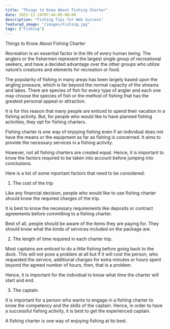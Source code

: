 ```yaml
---
title: "Things to Know About Fishing Charter"
date: 2022-12-14T07:44:05-08:00
description: "Fishing Tips for Web Success"
featured_image: "/images/Fishing.jpg"
tags: ["Fishing"]
---
```


Things to Know About Fishing Charter 

Recreation is an essential factor in the life of every human being. The anglers or the fishermen represent the largest single group of recreational seekers, and have a decided advantage over the other groups who utilize nature’s creatures and elements for recreation or food. 

The popularity of fishing in many areas has been largely based upon the angling pressure, which is far beyond the normal capacity of the streams and lakes. There are species of fish for every type of angler and each one may choose the species of fish or the method of fishing that has the greatest personal appeal or attraction.

It is for this reason that many people are enticed to spend their vacation in a fishing activity. But, for people who would like to have planned fishing activities, they opt for fishing charters.

Fishing charter is one way of enjoying fishing even if an individual does not have the means or the equipment as far as fishing is concerned. It aims to provide the necessary services in a fishing activity.

However, not all fishing charters are created equal. Hence, it is important to know the factors required to be taken into account before jumping into conclusions.

Here is a list of some mportant factors that need to be considered:

1. The cost of the trip

Like any financial decision, people who would like to use fishing charter should know the required charges of the trip. 

It is best to know the necessary requirements like deposits or contract agreements before committing to a fishing charter.

Best of all, people should be aware of the items they are paying for. They should know what the kinds of services included on the package are.

2. The length of time required in each charter trip.

Most captains are enticed to do a little fishing before going back to the dock. This will not pose a problem at all but if it will cost the person, who requested the service, additional charges for extra minutes or hours spent beyond the agreed number of hours, then, that is a problem.

Hence, it is important for the individual to know what time the charter will start and end.

3. The captain

It is important for a person who wants to engage in a fishing charter to know the competency and the skills of the captain. Hence, in order to have a successful fishing activity, it is best to get the experienced captain.

A fishing charter is one way of enjoying fishing at its best. 


